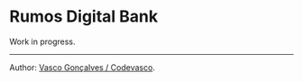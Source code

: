 # **Rumos Digital Bank**

Work in progress.

____
Author: [Vasco Gonçalves / Codevasco](https://www.linkedin.com/in/vascofg99/).
